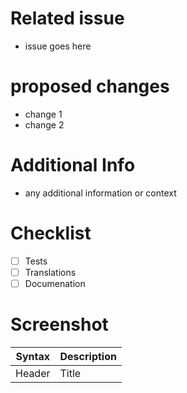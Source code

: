 # Related issue
 - issue goes here

# proposed changes
 - change 1
 - change 2

# Additional Info
 - any additional information or context

# Checklist
  - [ ] Tests
  - [ ] Translations
  - [ ] Documenation

# Screenshot

| Syntax      | Description |
| ----------- | ----------- |
| Header      | Title       |

 
